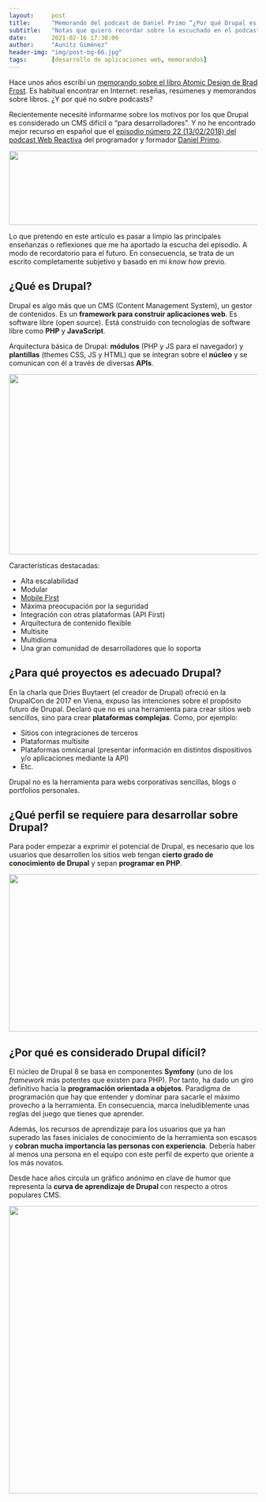 ```yaml
---
layout:     post
title:      "Memorando del podcast de Daniel Primo “¿Por qué Drupal es difícil?”"
subtitle:   "Notas que quiero recordar sobre lo escuchado en el podcast"
date:       2021-02-16 17:30:00
author:     "Aunitz Giménez"
header-img: "img/post-bg-66.jpg"
tags:       [desarrollo de aplicaciones web, memorandos]
---
```


<p>Hace unos años escribí un <a href="{{ site.baseurl }}{% post_url 2017-09-15-memorando-libro-atomic-design-brad-frost %}">memorando sobre el libro Atomic Design de Brad Frost</a>. Es habitual encontrar en Internet: reseñas, resúmenes y memorandos sobre libros. ¿Y por qué no sobre podcasts?</p>

<p>Recientemente necesité informarme sobre los motivos por los que Drupal es considerado un CMS difícil o “para desarrolladores”. Y no he encontrado mejor recurso en español que el <a href="https://www.danielprimo.io/blog/por-que-drupal-es-dificil" target="_blank" rel="noopener noreferrer">episodio número 22 (13/02/2018) del podcast Web Reactiva</a> del programador y formador <a href="https://www.danielprimo.io/" target="_blank" rel="noopener noreferrer">Daniel Primo</a>.</p>

<p><img src="{{ site.baseurl }}/img/memorando-por-que-drupal-es-dificil-01.png" width="600" height="150" loading="lazy" alt=""></p>

<p>Lo que pretendo en este artículo es pasar a limpio las principales enseñanzas o reflexiones que me ha aportado la escucha del episodio. A modo de recordatorio para el futuro. En consecuencia, se trata de un escrito completamente subjetivo y basado en mi <em>know how</em> previo.</p>

<h2>¿Qué es Drupal?</h2>
<p>Drupal es algo más que un CMS (Content Management System), un gestor de contenidos. Es un <strong>framework para construir aplicaciones web</strong>. Es software libre (open source). Está construido con tecnologías de software libre como <strong>PHP</strong> y <strong>JavaScript</strong>.</p>

<p>Arquitectura básica de Drupal: <strong>módulos</strong> (PHP y JS para el navegador) y <strong>plantillas</strong> (themes CSS, JS y HTML) que se integran sobre el <strong>núcleo</strong> y se comunican con él a través de diversas <strong>APIs</strong>.</p>

<p><img src="{{ site.baseurl }}/img/memorando-por-que-drupal-es-dificil-02.png" width="650" height="364" loading="lazy" alt=""></p>

<p>Características destacadas:</p>
<ul>
	<li>Alta escalabilidad</li>
	<li>Modular</li>
	<li><a href="{{ site.baseurl }}{% post_url 2020-04-06-que-es-mobile-first %}">Mobile First</a></li>
	<li>Máxima preocupación por la seguridad</li>
	<li>Integración con otras plataformas (API First)</li>
	<li>Arquitectura de contenido flexible</li>
	<li>Multisite</li>
	<li>Multidioma</li>
	<li>Una gran comunidad de desarrolladores que lo soporta</li>
</ul>

<h2>¿Para qué proyectos es adecuado Drupal?</h2>
<p>En la charla que Dries Buytaert (el creador de Drupal) ofreció en la DrupalCon de 2017 en Viena, expuso las intenciones sobre el propósito futuro de Drupal. Declaró que no es una herramienta para crear sitios web sencillos, sino para crear <strong>plataformas complejas</strong>. Como, por ejemplo:</p>
<ul>
	<li>Sitios con integraciones de terceros</li>
	<li>Plataformas multisite</li>
	<li>Plataformas omnicanal (presentar información en distintos dispositivos y/o aplicaciones mediante la API)</li>
	<li>Etc.</li>
</ul>

<p>Drupal no es la herramienta para webs corporativas sencillas, blogs o portfolios personales.</p>

<h2>¿Qué perfil se requiere para desarrollar sobre Drupal?</h2>
<p>Para poder empezar a exprimir el potencial de Drupal, es necesario que los usuarios que desarrollen los sitios web tengan <strong>cierto grado de conocimiento de Drupal</strong> y sepan <strong>programar en PHP</strong>.</p>

<p><img src="{{ site.baseurl }}/img/memorando-por-que-drupal-es-dificil-03.jpg" width="720" height="318" loading="lazy" alt=""></p>

<h2>¿Por qué es considerado Drupal difícil?</h2>
<p>El núcleo de Drupal 8 se basa en componentes <strong>Symfony</strong> (uno de los <em>framework</em> más potentes que existen para PHP). Por tanto, ha dado un giro definitivo hacia la <strong>programación orientada a objetos</strong>. Paradigma de programación que hay que entender y dominar para sacarle el máximo provecho a la herramienta. En consecuencia, marca ineludiblemente unas reglas del juego que tienes que aprender.</p>

<p>Además, los recursos de aprendizaje para los usuarios que ya han superado las fases iniciales de conocimiento de la herramienta son escasos y <strong>cobran mucha importancia las personas con experiencia</strong>. Debería haber al menos una persona en el equipo con este perfil de experto que oriente a los más novatos.</p>
<p>Desde hace años circula un gráfico anónimo en clave de humor que representa la <strong>curva de aprendizaje de Drupal </strong>con respecto a otros populares CMS.</p>

<p><img src="{{ site.baseurl }}/img/memorando-por-que-drupal-es-dificil-04.png" width="600" height="581" loading="lazy" alt=""></p>